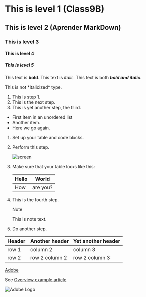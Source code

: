 # This is level 1 (Class9B)
## This is level 2 (Aprender MarkDown)
### This is level 3
#### This is level 4
##### This is level 5

   This text is **bold**.
   This text is *italic*.
   This text is both ***bold and italic***.


This is not \*italicized\* type.

1. This is step 1.
1. This is the next step.
1. This is yet another step, the third.


* First item in an unordered list.
* Another item.
* Here we go again.


1. Set up your table and code blocks.
1. Perform this step.

   ![screen](https://experienceleague.adobe.com/docs/contributor/assets/adobe_standard_logo.png?lang=es)

1. Make sure that your table looks like this:

   | Hello | World |
   |---|---|
   | How | are you? |

1. This is the fourth step.

   >[!NOTE]
   >
   >This is note text.

1. Do another step.

| Header | Another header | Yet another header |
|--- |--- |--- |
| row 1 | column 2 | column 3 |
| row 2 | row 2 column 2 | row 2 column 3 |


[Adobe](https://www.adobe.com)

See [Overview example article](../../overview.md)

![Adobe Logo](/docs/contributor/assets/adobe_standard_logo.png "Hover text")
